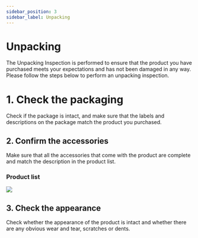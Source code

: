 ```yaml
---
sidebar_position: 3
sidebar_label: Unpacking
---
```



# Unpacking

The Unpacking Inspection is performed to ensure that the product you have purchased meets your expectations and has not been damaged in any way. Please follow the steps below to perform an unpacking inspection.

# 1. Check the packaging

Check if the package is intact, and make sure that the labels and descriptions on the package match the product you purchased.

## 2. Confirm the accessories

Make sure that all the accessories that come with the product are complete and match the description in the product list.

### Product list

![](https://wiki-media-ef.oss-cn-hongkong.aliyuncs.com/docs/microbit/building-blocks/microbit-space-science-kit/images/microbit-space-science-kit-packing-list01.png)

## 3. Check the appearance

Check whether the appearance of the product is intact and whether there are any obvious wear and tear, scratches or dents.
